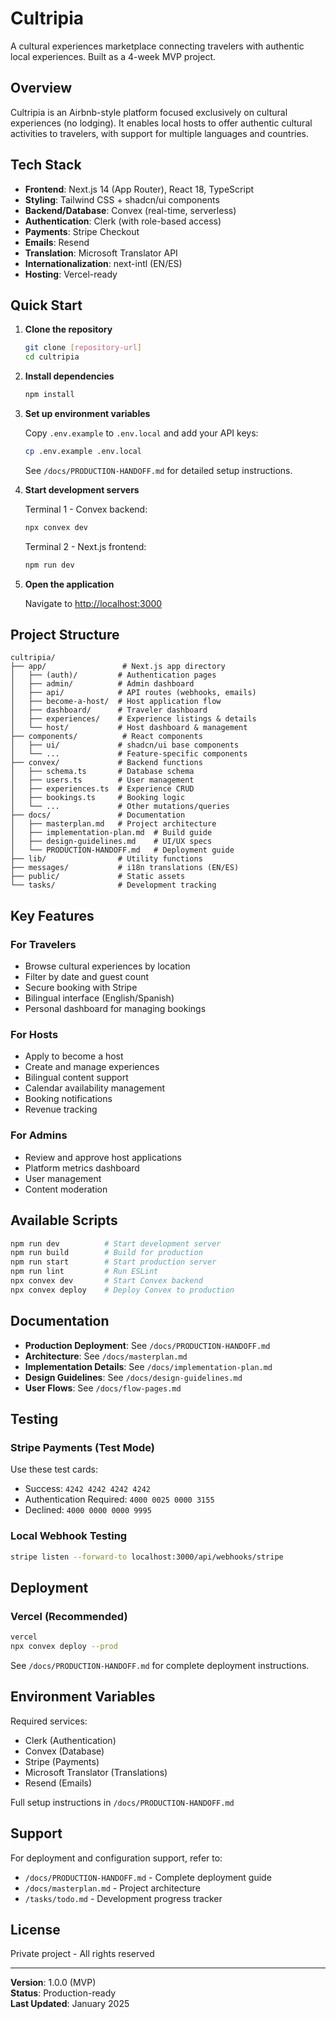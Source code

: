 # Cultripia

A cultural experiences marketplace connecting travelers with authentic local experiences. Built as a 4-week MVP project.

## Overview

Cultripia is an Airbnb-style platform focused exclusively on cultural experiences (no lodging). It enables local hosts to offer authentic cultural activities to travelers, with support for multiple languages and countries.

## Tech Stack

- **Frontend**: Next.js 14 (App Router), React 18, TypeScript
- **Styling**: Tailwind CSS + shadcn/ui components
- **Backend/Database**: Convex (real-time, serverless)
- **Authentication**: Clerk (with role-based access)
- **Payments**: Stripe Checkout
- **Emails**: Resend
- **Translation**: Microsoft Translator API
- **Internationalization**: next-intl (EN/ES)
- **Hosting**: Vercel-ready

## Quick Start

1. **Clone the repository**
   ```bash
   git clone [repository-url]
   cd cultripia
   ```

2. **Install dependencies**
   ```bash
   npm install
   ```

3. **Set up environment variables**
   
   Copy `.env.example` to `.env.local` and add your API keys:
   ```bash
   cp .env.example .env.local
   ```
   
   See `/docs/PRODUCTION-HANDOFF.md` for detailed setup instructions.

4. **Start development servers**
   
   Terminal 1 - Convex backend:
   ```bash
   npx convex dev
   ```
   
   Terminal 2 - Next.js frontend:
   ```bash
   npm run dev
   ```

5. **Open the application**
   
   Navigate to [http://localhost:3000](http://localhost:3000)

## Project Structure

```
cultripia/
├── app/                 # Next.js app directory
│   ├── (auth)/         # Authentication pages
│   ├── admin/          # Admin dashboard
│   ├── api/            # API routes (webhooks, emails)
│   ├── become-a-host/  # Host application flow
│   ├── dashboard/      # Traveler dashboard
│   ├── experiences/    # Experience listings & details
│   └── host/           # Host dashboard & management
├── components/          # React components
│   ├── ui/             # shadcn/ui base components
│   └── ...             # Feature-specific components
├── convex/             # Backend functions
│   ├── schema.ts       # Database schema
│   ├── users.ts        # User management
│   ├── experiences.ts  # Experience CRUD
│   ├── bookings.ts     # Booking logic
│   └── ...             # Other mutations/queries
├── docs/               # Documentation
│   ├── masterplan.md   # Project architecture
│   ├── implementation-plan.md  # Build guide
│   ├── design-guidelines.md    # UI/UX specs
│   └── PRODUCTION-HANDOFF.md   # Deployment guide
├── lib/                # Utility functions
├── messages/           # i18n translations (EN/ES)
├── public/             # Static assets
└── tasks/              # Development tracking

```

## Key Features

### For Travelers
- Browse cultural experiences by location
- Filter by date and guest count
- Secure booking with Stripe
- Bilingual interface (English/Spanish)
- Personal dashboard for managing bookings

### For Hosts
- Apply to become a host
- Create and manage experiences
- Bilingual content support
- Calendar availability management
- Booking notifications
- Revenue tracking

### For Admins
- Review and approve host applications
- Platform metrics dashboard
- User management
- Content moderation

## Available Scripts

```bash
npm run dev          # Start development server
npm run build        # Build for production
npm run start        # Start production server
npm run lint         # Run ESLint
npx convex dev       # Start Convex backend
npx convex deploy    # Deploy Convex to production
```

## Documentation

- **Production Deployment**: See `/docs/PRODUCTION-HANDOFF.md`
- **Architecture**: See `/docs/masterplan.md`
- **Implementation Details**: See `/docs/implementation-plan.md`
- **Design Guidelines**: See `/docs/design-guidelines.md`
- **User Flows**: See `/docs/flow-pages.md`

## Testing

### Stripe Payments (Test Mode)
Use these test cards:
- Success: `4242 4242 4242 4242`
- Authentication Required: `4000 0025 0000 3155`
- Declined: `4000 0000 0000 9995`

### Local Webhook Testing
```bash
stripe listen --forward-to localhost:3000/api/webhooks/stripe
```

## Deployment

### Vercel (Recommended)
```bash
vercel
npx convex deploy --prod
```

See `/docs/PRODUCTION-HANDOFF.md` for complete deployment instructions.

## Environment Variables

Required services:
- Clerk (Authentication)
- Convex (Database)
- Stripe (Payments)
- Microsoft Translator (Translations)
- Resend (Emails)

Full setup instructions in `/docs/PRODUCTION-HANDOFF.md`

## Support

For deployment and configuration support, refer to:
- `/docs/PRODUCTION-HANDOFF.md` - Complete deployment guide
- `/docs/masterplan.md` - Project architecture
- `/tasks/todo.md` - Development progress tracker

## License

Private project - All rights reserved

---

**Version**: 1.0.0 (MVP)  
**Status**: Production-ready  
**Last Updated**: January 2025
